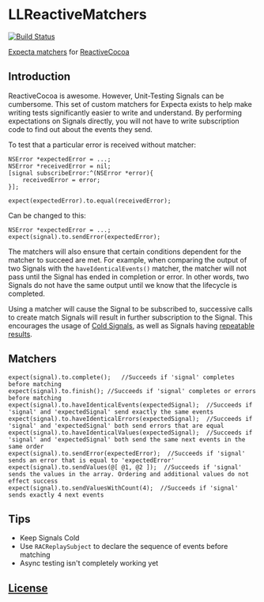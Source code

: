 LLReactiveMatchers
=================

[![Build Status](https://travis-ci.org/lawrencelomax/LLReactiveMatchers.png)](https://travis-ci.org/lawrencelomax/LLReactiveMatchers)

[Expecta matchers](https://github.com/specta/expecta) for [ReactiveCocoa](https://github.com/reactiveCocoa/reactivecocoa)


## Introduction
ReactiveCocoa is awesome. However, Unit-Testing Signals can be cumbersome. This set of custom matchers for Expecta exists to help make writing tests significantly easier to write and understand. By performing expectations on Signals directly, you will not have to write subscription code to find out about the events they send.

To test that a particular error is received without matcher:
    
    NSError *expectedError = ...;
    NSError *receivedError = nil;
    [signal subscribeError:^(NSError *error){
        receivedError = error;
    }];
    
    expect(expectedError).to.equal(receivedError);
    
Can be changed to this:

    NSError *expectedError = ...;
    expect(signal).to.sendError(expectedError);

The matchers will also ensure that certain conditions dependent for the matcher to succeed are met. For example, when comparing the output of two Signals with the ```haveIdenticalEvents()``` matcher, the matcher will not pass until the Signal has ended in completion or error. In other words, two Signals do not have the same output until we know that the lifecycle is completed.

Using a matcher will cause the Signal to be subscribed to, successive calls to create match Signals will result in further subscription to the Signal. This encourages the usage of [Cold Signals](https://github.com/ReactiveCocoa/ReactiveCocoa/blob/master/Documentation/FrameworkOverview.md#connections), as well as Signals having [repeatable results](http://en.wikipedia.org/wiki/Idempotence#Computer_science_meaning).

## Matchers
    
    expect(signal).to.complete();   //Succeeds if 'signal' completes before matching
    expect(signal).to.finish(); //Succeeds if 'signal' completes or errors before matching
    expect(signal).to.haveIdenticalEvents(expectedSignal);  //Succeeds if 'signal' and 'expectedSignal' send exactly the same events
    expect(signal).to.haveIdenticalErrors(expectedSignal);  //Succeeds if 'signal' and 'expectedSignal' both send errors that are equal
    expect(signal).to.haveIdenticalValues(expectedSignal);  //Succeeds if 'signal' and 'expectedSignal' both send the same next events in the same order
    expect(signal).to.sendError(expectedError);  //Succeeds if 'signal' sends an error that is equal to 'expectedError'
    expect(signal).to.sendValues(@[ @1, @2 ]);  //Succeeds if 'signal' sends the values in the array. Ordering and additional values do not effect success
    expect(signal).to.sendValuesWithCount(4);  //Succeeds if 'signal' sends exactly 4 next events
    

## Tips

- Keep Signals Cold
- Use ```RACReplaySubject``` to declare the sequence of events before matching
- Async testing isn't completely working yet

## [License](./LICENSE)
